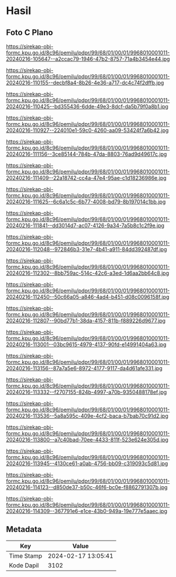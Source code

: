 # Hasil

## Foto C Plano

https://sirekap-obj-formc.kpu.go.id/8c96/pemilu/pdpr/99/68/01/00/01/9968010001011-20240216-105647--a2ccac79-1946-47b2-8757-71a4b3454e44.jpg

https://sirekap-obj-formc.kpu.go.id/8c96/pemilu/pdpr/99/68/01/00/01/9968010001011-20240216-110155--decbf8a4-8b26-4e36-a717-dc4c74f2dffb.jpg

https://sirekap-obj-formc.kpu.go.id/8c96/pemilu/pdpr/99/68/01/00/01/9968010001011-20240216-110425--bd355436-6dde-49e3-8dcf-da5b79f0a8b1.jpg

https://sirekap-obj-formc.kpu.go.id/8c96/pemilu/pdpr/99/68/01/00/01/9968010001011-20240216-110927--224010e1-59c0-4260-aa09-53424f7a6b42.jpg

https://sirekap-obj-formc.kpu.go.id/8c96/pemilu/pdpr/99/68/01/00/01/9968010001011-20240216-111156--3ce85144-784b-47da-8803-76ad9d49617c.jpg

https://sirekap-obj-formc.kpu.go.id/8c96/pemilu/pdpr/99/68/01/00/01/9968010001011-20240216-111409--22a18742-cc4a-47e4-95ae-c1d18236986e.jpg

https://sirekap-obj-formc.kpu.go.id/8c96/pemilu/pdpr/99/68/01/00/01/9968010001011-20240216-111625--6c6a1c5c-6b77-4008-bd79-8b197014c1bb.jpg

https://sirekap-obj-formc.kpu.go.id/8c96/pemilu/pdpr/99/68/01/00/01/9968010001011-20240216-111841--dd3014d7-ac07-4126-9a34-7a5b8c1c2f9e.jpg

https://sirekap-obj-formc.kpu.go.id/8c96/pemilu/pdpr/99/68/01/00/01/9968010001011-20240216-112048--972846b3-31e7-4b41-a911-84dd392487df.jpg

https://sirekap-obj-formc.kpu.go.id/8c96/pemilu/pdpr/99/68/01/00/01/9968010001011-20240216-112302--8bb759ac-514c-42c6-a3ed-1d6aa2bb64c8.jpg

https://sirekap-obj-formc.kpu.go.id/8c96/pemilu/pdpr/99/68/01/00/01/9968010001011-20240216-112450--50c66a05-a846-4ad4-b451-d08c0096158f.jpg

https://sirekap-obj-formc.kpu.go.id/8c96/pemilu/pdpr/99/68/01/00/01/9968010001011-20240216-112807--90bd77b1-38da-4157-811b-f889226d9677.jpg

https://sirekap-obj-formc.kpu.go.id/8c96/pemilu/pdpr/99/68/01/00/01/9968010001011-20240216-113001--03bc9615-4979-4137-90fd-e14991404a63.jpg

https://sirekap-obj-formc.kpu.go.id/8c96/pemilu/pdpr/99/68/01/00/01/9968010001011-20240216-113156--87a7a5e6-8972-4177-9117-da4d61afe331.jpg

https://sirekap-obj-formc.kpu.go.id/8c96/pemilu/pdpr/99/68/01/00/01/9968010001011-20240216-113332--f2707155-824b-4997-a70b-9350488178ef.jpg

https://sirekap-obj-formc.kpu.go.id/8c96/pemilu/pdpr/99/68/01/00/01/9968010001011-20240216-113536--5a8a595c-409e-4cf2-baca-b7bab70c91d2.jpg

https://sirekap-obj-formc.kpu.go.id/8c96/pemilu/pdpr/99/68/01/00/01/9968010001011-20240216-113800--a7c40bad-70ee-4433-811f-523e624e305d.jpg

https://sirekap-obj-formc.kpu.go.id/8c96/pemilu/pdpr/99/68/01/00/01/9968010001011-20240216-113945--4130ce61-a0ab-4756-bb09-c319093c5d81.jpg

https://sirekap-obj-formc.kpu.go.id/8c96/pemilu/pdpr/99/68/01/00/01/9968010001011-20240216-114123--d850de37-b50c-46f6-bc0e-f8862791307b.jpg

https://sirekap-obj-formc.kpu.go.id/8c96/pemilu/pdpr/99/68/01/00/01/9968010001011-20240216-114309--367791e6-e1ce-43b0-949a-19e777e5aaec.jpg


## Metadata

| Key        | Value               |
| ---------- | ------------------- |
| Time Stamp | 2024-02-17 13:05:41 |
| Kode Dapil | 3102                |



